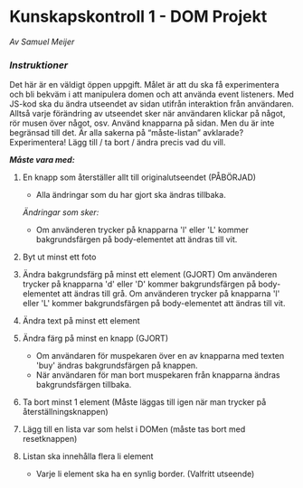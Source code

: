 # Kunskapskontroll 1 - DOM Projekt
_Av Samuel Meijer_

### **_Instruktioner_**
Det här är en väldigt öppen uppgift. Målet är att du ska få experimentera och bli bekväm i att manipulera domen och att använda event listeners. 
Med JS-kod ska du ändra utseendet av sidan utifrån interaktion från användaren. Alltså varje förändring av utseendet sker när användaren klickar på något, rör musen över något, osv.
Använd knapparna på sidan. Men du är inte begränsad till det. 
Är alla sakerna på “måste-listan” avklarade? Experimentera! Lägg till / ta bort / ändra precis vad du vill.

**_Måste vara med:_** 
1. En knapp som återställer allt till originalutseendet (PÅBÖRJAD)
    - Alla ändringar som du har gjort ska ändras tillbaka.

    _Ändringar som sker:_
    - Om använderen trycker på knapparna 'l' eller 'L' kommer bakgrundsfärgen på body-elementet att ändras till vit.
2. Byt ut minst ett foto
3. Ändra bakgrundsfärg på minst ett element (GJORT)
    Om använderen trycker på knapparna 'd' eller 'D' kommer bakgrundsfärgen på body-elementet att ändras till grå.
    Om använderen trycker på knapparna 'l' eller 'L' kommer bakgrundsfärgen på body-elementet att ändras till vit.
4. Ändra text på minst ett element
5. Ändra färg på minst en knapp (GJORT)
    - Om användaren för muspekaren över en av knapparna med texten 'buy' ändras bakgrundsfärgen på knappen.
    - När användaren för man bort muspekaren från knapparna ändras bakgrundsfärgen tillbaka.
6. Ta bort minst 1 element (Måste läggas till igen när man trycker på återställningsknappen)
7. Lägg till en lista var som helst i DOMen (måste tas bort med resetknappen)
8. Listan ska innehålla flera li element
    - Varje li element ska ha en synlig border. (Valfritt utseende)
